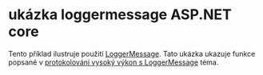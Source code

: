 # <a name="aspnet-core-loggermessage-sample"></a>ukázka loggermessage ASP.NET core

Tento příklad ilustruje použití [LoggerMessage](https://docs.microsoft.com/dotnet/api/microsoft.extensions.logging.loggermessage). Tato ukázka ukazuje funkce popsané v [protokolování vysoký výkon s LoggerMessage](https://docs.microsoft.com/aspnet/core/fundamentals/logging/loggermessage) téma.

